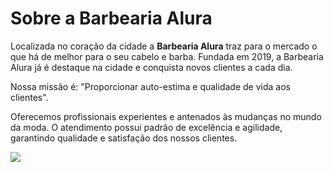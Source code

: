 <h1>Sobre a Barbearia Alura</h1>

<p>Localizada no coração da cidade a <strong>Barbearia Alura</strong> traz para o mercado o que há de melhor para o seu cabelo e barba. 
Fundada em 2019, a Barbearia Alura já é destaque na cidade e conquista novos clientes a cada dia.
<p>Nossa missão é: "Proporcionar auto-estima e qualidade de vida aos clientes". 
<p>Oferecemos profissionais experientes e antenados às mudanças no mundo da moda. 
O atendimento possui padrão de excelência e agilidade, garantindo qualidade e satisfação dos nossos clientes.


![](https://www.google.com/url?sa=i&url=https%3A%2F%2Fwww.facebook.com%2FbarbeariaPrates1%2F&psig=AOvVaw09OlD_vtsb3C7gl3hzBbOy&ust=1700921012926000&source=images&cd=vfe&opi=89978449&ved=0CBEQjRxqFwoTCPj_s9nm3IIDFQAAAAAdAAAAABAD)

